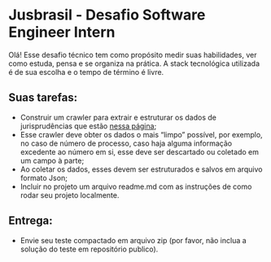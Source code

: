 # Jusbrasil - Desafio Software Engineer Intern

Olá! Esse desafio técnico tem como propósito medir suas habilidades, ver como estuda, pensa e se organiza na prática. A stack tecnológica utilizada é de sua escolha e o tempo de término é livre.


## Suas tarefas:

- Construir um crawler para extrair e estruturar os dados de jurisprudências que estão [nessa página](https://storage.googleapis.com/jus-challenges/challenge-crawler.html);
- Esse crawler deve obter os dados o mais “limpo” possível, por exemplo, no caso de número de processo, caso haja alguma informação excedente ao número em si, esse deve ser descartado ou coletado em um campo à parte;
- Ao coletar os dados, esses devem ser estruturados e salvos em arquivo formato Json;
- Incluir no projeto um arquivo readme.md com as instruções de como rodar seu projeto localmente.


## Entrega:

- Envie seu teste compactado em arquivo zip (por favor, não inclua a solução do teste em repositório publico).
